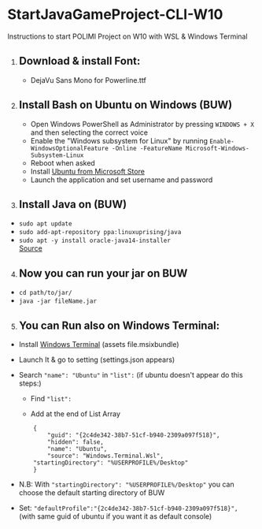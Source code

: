 # StartJavaGameProject-CLI-W10
Instructions to start POLIMI Project on W10 with WSL &amp; Windows Terminal

1. ## Download & install Font:
	* DejaVu Sans Mono for Powerline.ttf

2. ## Install Bash on Ubuntu on Windows (BUW)
	* Open Windows PowerShell as Administrator by pressing ```WINDOWS + X``` and then selecting the correct voice
	* Enable the "Windows subsystem for Linux" by running ```Enable-WindowsOptionalFeature -Online -FeatureName Microsoft-Windows-Subsystem-Linux```
	* Reboot when asked
	* Install [Ubuntu from Microsoft Store](https://www.microsoft.com/store/p/ubuntu/9nblggh4msv6)
	* Launch the application and set username and password
  
3. ## Install Java on (BUW)
  * ```sudo apt update```
  * ```sudo add-apt-repository ppa:linuxuprising/java```
  * ```sudo apt -y install oracle-java14-installer```
  <br>[Source](https://computingforgeeks.com/how-to-install-java-14-on-ubuntu-debian/)
  
4. ## Now you can run your jar on BUW
  * ```cd path/to/jar/```
  * ```java -jar fileName.jar```
  
5. ## You can Run also on Windows Terminal:
  * Install [Windows Terminal](https://github.com/microsoft/terminal/releases) (assets file.msixbundle)
  
  * Launch It & go to setting (settings.json appears)
  * Search ```"name": "Ubuntu"``` in ```"list":``` (if ubuntu doesn't appear do this steps:)
    * Find ```"list":```
    
    * Add at the end of List Array
    ```
	    {
	        "guid": "{2c4de342-38b7-51cf-b940-2309a097f518}",
	        "hidden": false,
	        "name": "Ubuntu",
	        "source": "Windows.Terminal.Wsl",
		"startingDirectory": "%USERPROFILE%/Desktop"
	    }
      ```
      
  * N.B: With ```"startingDirectory": "%USERPROFILE%/Desktop"``` you can choose the default starting directory of BUW
  * Set: ``` "defaultProfile":"{2c4de342-38b7-51cf-b940-2309a097f518}", ``` (with same guid of ubuntu if you want it as default console)
